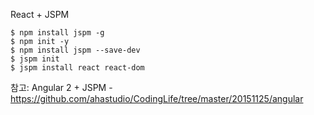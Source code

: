 React + JSPM

```
$ npm install jspm -g
$ npm init -y
$ npm install jspm --save-dev
$ jspm init
$ jspm install react react-dom
```

참고: Angular 2 + JSPM - https://github.com/ahastudio/CodingLife/tree/master/20151125/angular
